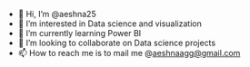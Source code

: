 - 👋 Hi, I’m @aeshna25
- 👀 I’m interested in Data science and visualization
- 🌱 I’m currently learning Power BI
- 💞️ I’m looking to collaborate on Data science projects
- 📫 How to reach me is to mail me @aeshnaagg@gmail.com

<!---
aeshna25/aeshna25 is a ✨ special ✨ repository because its `README.md` (this file) appears on your GitHub profile.
You can click the Preview link to take a look at your changes.
--->
